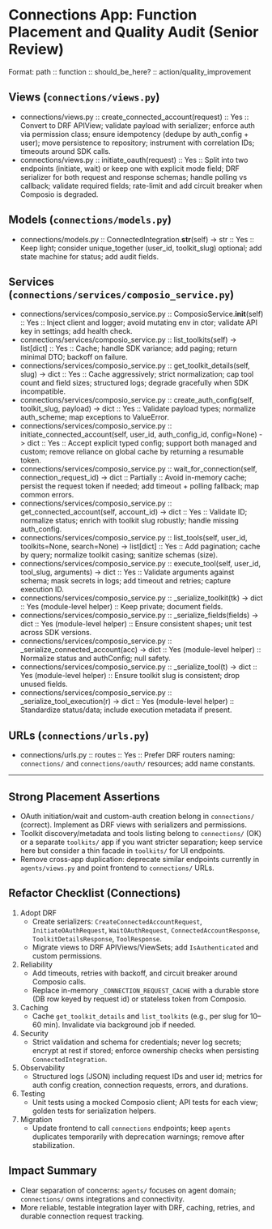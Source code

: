 # Connections App: Function Placement and Quality Audit (Senior Review)

Format: path :: function :: should_be_here? :: action/quality_improvement

## Views (`connections/views.py`)
- connections/views.py :: create_connected_account(request) :: Yes :: Convert to DRF APIView; validate payload with serializer; enforce auth via permission class; ensure idempotency (dedupe by auth_config + user); move persistence to repository; instrument with correlation IDs; timeouts around SDK calls.
- connections/views.py :: initiate_oauth(request) :: Yes :: Split into two endpoints (initiate, wait) or keep one with explicit mode field; DRF serializer for both request and response schemas; handle polling vs callback; validate required fields; rate-limit and add circuit breaker when Composio is degraded.

## Models (`connections/models.py`)
- connections/models.py :: ConnectedIntegration.__str__(self) -> str :: Yes :: Keep light; consider unique_together (user_id, toolkit_slug) optional; add state machine for status; add audit fields.

## Services (`connections/services/composio_service.py`)
- connections/services/composio_service.py :: ComposioService.__init__(self) :: Yes :: Inject client and logger; avoid mutating env in ctor; validate API key in settings; add health check.
- connections/services/composio_service.py :: list_toolkits(self) -> list[dict] :: Yes :: Cache; handle SDK variance; add paging; return minimal DTO; backoff on failure.
- connections/services/composio_service.py :: get_toolkit_details(self, slug) -> dict :: Yes :: Cache aggressively; strict normalization; cap tool count and field sizes; structured logs; degrade gracefully when SDK incompatible.
- connections/services/composio_service.py :: create_auth_config(self, toolkit_slug, payload) -> dict :: Yes :: Validate payload types; normalize auth_scheme; map exceptions to ValueError.
- connections/services/composio_service.py :: initiate_connected_account(self, user_id, auth_config_id, config=None) -> dict :: Yes :: Accept explicit typed config; support both managed and custom; remove reliance on global cache by returning a resumable token.
- connections/services/composio_service.py :: wait_for_connection(self, connection_request_id) -> dict :: Partially :: Avoid in-memory cache; persist the request token if needed; add timeout + polling fallback; map common errors.
- connections/services/composio_service.py :: get_connected_account(self, account_id) -> dict :: Yes :: Validate ID; normalize status; enrich with toolkit slug robustly; handle missing auth_config.
- connections/services/composio_service.py :: list_tools(self, user_id, toolkits=None, search=None) -> list[dict] :: Yes :: Add pagination; cache by query; normalize toolkit casing; sanitize schemas (size).
- connections/services/composio_service.py :: execute_tool(self, user_id, tool_slug, arguments) -> dict :: Yes :: Validate arguments against schema; mask secrets in logs; add timeout and retries; capture execution ID.
- connections/services/composio_service.py :: _serialize_toolkit(tk) -> dict :: Yes (module-level helper) :: Keep private; document fields.
- connections/services/composio_service.py :: _serialize_fields(fields) -> dict :: Yes (module-level helper) :: Ensure consistent shapes; unit test across SDK versions.
- connections/services/composio_service.py :: _serialize_connected_account(acc) -> dict :: Yes (module-level helper) :: Normalize status and authConfig; null safety.
- connections/services/composio_service.py :: _serialize_tool(t) -> dict :: Yes (module-level helper) :: Ensure toolkit slug is consistent; drop unused fields.
- connections/services/composio_service.py :: _serialize_tool_execution(r) -> dict :: Yes (module-level helper) :: Standardize status/data; include execution metadata if present.

## URLs (`connections/urls.py`)
- connections/urls.py :: routes :: Yes :: Prefer DRF routers naming: `connections/` and `connections/oauth/` resources; add name constants.

---

## Strong Placement Assertions
- OAuth initiation/wait and custom-auth creation belong in `connections/` (correct). Implement as DRF views with serializers and permissions.
- Toolkit discovery/metadata and tools listing belong to `connections/` (OK) or a separate `toolkits/` app if you want stricter separation; keep service here but consider a thin facade in `toolkits/` for UI endpoints.
- Remove cross-app duplication: deprecate similar endpoints currently in `agents/views.py` and point frontend to `connections/` URLs.

## Refactor Checklist (Connections)
1. Adopt DRF
   - Create serializers: `CreateConnectedAccountRequest`, `InitiateOAuthRequest`, `WaitOAuthRequest`, `ConnectedAccountResponse`, `ToolkitDetailsResponse`, `ToolResponse`.
   - Migrate views to DRF APIViews/ViewSets; add `IsAuthenticated` and custom permissions.
2. Reliability
   - Add timeouts, retries with backoff, and circuit breaker around Composio calls.
   - Replace in-memory `_CONNECTION_REQUEST_CACHE` with a durable store (DB row keyed by request id) or stateless token from Composio.
3. Caching
   - Cache `get_toolkit_details` and `list_toolkits` (e.g., per slug for 10–60 min). Invalidate via background job if needed.
4. Security
   - Strict validation and schema for credentials; never log secrets; encrypt at rest if stored; enforce ownership checks when persisting `ConnectedIntegration`.
5. Observability
   - Structured logs (JSON) including request IDs and user id; metrics for auth config creation, connection requests, errors, and durations.
6. Testing
   - Unit tests using a mocked Composio client; API tests for each view; golden tests for serialization helpers.
7. Migration
   - Update frontend to call `connections` endpoints; keep `agents` duplicates temporarily with deprecation warnings; remove after stabilization.

## Impact Summary
- Clear separation of concerns: `agents/` focuses on agent domain; `connections/` owns integrations and connectivity.
- More reliable, testable integration layer with DRF, caching, retries, and durable connection request tracking.

